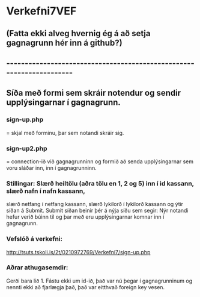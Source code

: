 # Verkefni7VEF
## (Fatta ekki alveg hvernig ég á að setja gagnagrunn hér inn á github?)
## ---------------------------------------------------------------------

## Síða með formi sem skráir notendur og sendir upplýsingarnar í gagnagrunn. 

### sign-up.php
 = skjal með forminu, þar sem notandi skráir sig.

### sign-up2.php
= connection-ið við gagnagrunninn og formið að senda upplýsingarnar sem voru sláðar inn, inn í gagnagrunninn.


### Stillingar: Slærð heiltölu (aðra tölu en 1, 2 og 5) inn í id kassann, slærð nafn í nafn kassann, 
slærð netfang í netfang kassann, slærð lykilorð í lykilorð kassann og ýtir síðan á Submit.
Submit síðan beinir þér á nýja síðu sem segir: Nýr notandi hefur verið búinn til
og þar með eru upplýsingarnar komnar inn í gagnagrunn. 


### Vefslóð á verkefni: 
http://tsuts.tskoli.is/2t/0210972769/Verkefni7/sign-up.php


### Aðrar athugasemdir: 
Gerði bara lið 1. 
Fástu ekki um id-ið, það var nú þegar í gagnagrunninum og nennti ekki að fjarlægja það, það var eitthvað foreign key vesen.
